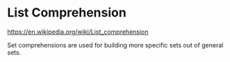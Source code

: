 # List Comprehension

https://en.wikipedia.org/wiki/List_comprehension

Set comprehensions are used for building more specific sets out of general sets. 

